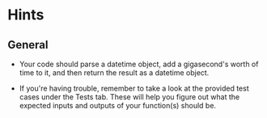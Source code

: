 # Hints

## General 
-  Your code should parse a datetime object, add a gigasecond's worth of time to it, and then return the result as a datetime object. 

- If you're having trouble, remember to take a look at the provided test cases under the Tests tab. These will help you figure out what the expected inputs and outputs of your function(s) should be.
